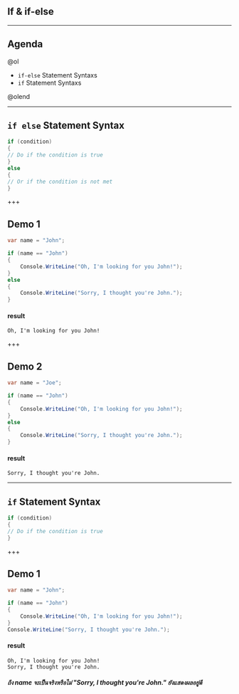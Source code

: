 ## If & if-else

---

## Agenda

@ol
* `if-else` Statement Syntaxs
* `if` Statement Syntaxs

@olend

---
##  `if else` Statement Syntax 

```csharp
if (condition) 
{
// Do if the condition is true
} 
else 
{
// Or if the condition is not met
}
```

+++

## Demo 1

```csharp
var name = "John";

if (name == "John") 
{
	Console.WriteLine("Oh, I'm looking for you John!");
} 
else 
{
	Console.WriteLine("Sorry, I thought you're John.");
}
```

 #### result

```text
Oh, I'm looking for you John!
```

+++

## Demo 2

```csharp
var name = "Joe";

if (name == "John") 
{
	Console.WriteLine("Oh, I'm looking for you John!");
} 
else 
{
	Console.WriteLine("Sorry, I thought you're John.");
}
```

#### result

```text
Sorry, I thought you're John.
```

---
##  `if` Statement Syntax 

```csharp
if (condition) 
{
// Do if the condition is true
}
```

+++

## Demo 1

```csharp
var name = "John";

if (name == "John") 
{
	Console.WriteLine("Oh, I'm looking for you John!");
}
Console.WriteLine("Sorry, I thought you're John.");
```

#### result

```text
Oh, I'm looking for you John!
Sorry, I thought you're John.
```
##### ถึง name จะเป็นจริงหรือไม่ *"Sorry, I thought you're John."* ยังแสดงผลอยู่ดี
